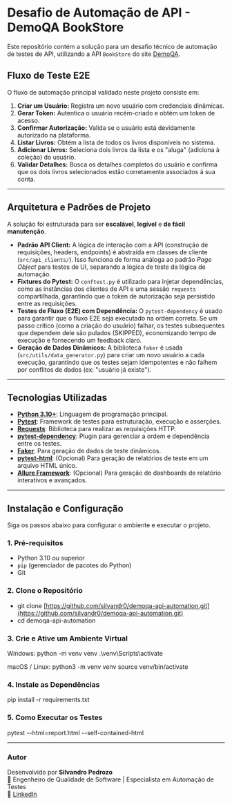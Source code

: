 # Desafio de Automação de API - DemoQA BookStore

Este repositório contém a solução para um desafio técnico de automação de testes de API, utilizando a API `BookStore` do site [DemoQA](https://demoqa.com/swagger/).


## Fluxo de Teste E2E

O fluxo de automação principal validado neste projeto consiste em:

1.  **Criar um Usuário:** Registra um novo usuário com credenciais dinâmicas.
2.  **Gerar Token:** Autentica o usuário recém-criado e obtém um token de acesso.
3.  **Confirmar Autorização:** Valida se o usuário está devidamente autorizado na plataforma.
4.  **Listar Livros:** Obtém a lista de todos os livros disponíveis no sistema.
5.  **Adicionar Livros:** Seleciona dois livros da lista e os "aluga" (adiciona à coleção) do usuário.
6.  **Validar Detalhes:** Busca os detalhes completos do usuário e confirma que os dois livros selecionados estão corretamente associados à sua conta.

---

## Arquitetura e Padrões de Projeto

A solução foi estruturada para ser **escalável**, **legível** e **de fácil manutenção**.

* **Padrão API Client:** A lógica de interação com a API (construção de requisições, headers, endpoints) é abstraída em classes de cliente (`src/api_clients/`). Isso funciona de forma análoga ao padrão *Page Object* para testes de UI, separando a lógica de teste da lógica de automação.
* **Fixtures do Pytest:** O `conftest.py` é utilizado para injetar dependências, como as instâncias dos clientes de API e uma sessão `requests` compartilhada, garantindo que o token de autorização seja persistido entre as requisições.
* **Testes de Fluxo (E2E) com Dependência:** O `pytest-dependency` é usado para garantir que o fluxo E2E seja executado na ordem correta. Se um passo crítico (como a criação do usuário) falhar, os testes subsequentes que dependem dele são pulados (SKIPPED), economizando tempo de execução e fornecendo um feedback claro.
* **Geração de Dados Dinâmicos:** A biblioteca `faker` é usada (`src/utils/data_generator.py`) para criar um novo usuário a cada execução, garantindo que os testes sejam idempotentes e não falhem por conflitos de dados (ex: "usuário já existe").

---

##  Tecnologias Utilizadas

* **[Python 3.10+](https://www.python.org/)**: Linguagem de programação principal.
* **[Pytest](https://docs.pytest.org/)**: Framework de testes para estruturação, execução e asserções.
* **[Requests](https://requests.readthedocs.io/)**: Biblioteca para realizar as requisições HTTP.
* **[pytest-dependency](https://pypi.org/project/pytest-dependency/)**: Plugin para gerenciar a ordem e dependência entre os testes.
* **[Faker](https://faker.readthedocs.io/)**: Para geração de dados de teste dinâmicos.
* **[pytest-html](https://pypi.org/project/pytest-html/)**: (Opcional) Para geração de relatórios de teste em um arquivo HTML único.
* **[Allure Framework](https://qameta.io/allure-framework/)**: (Opcional) Para geração de dashboards de relatório interativos e avançados.

---

##  Instalação e Configuração

Siga os passos abaixo para configurar o ambiente e executar o projeto.

### 1. Pré-requisitos

* Python 3.10 ou superior
* `pip` (gerenciador de pacotes do Python)
* Git

### 2. Clone o Repositório


* git clone [https://github.com/silvandr0/demoqa-api-automation.git](https://github.com/silvandr0/demoqa-api-automation.git)
* cd demoqa-api-automation

### 3. Crie e Ative um Ambiente Virtual

Windows:
python -m venv venv
.\venv\Scripts\activate

macOS / Linux:
python3 -m venv venv
source venv/bin/activate

### 4. Instale as Dependências

pip install -r requirements.txt

### 5. Como Executar os Testes

pytest --html=report.html --self-contained-html

---

### Autor

Desenvolvido por **Silvandro Pedrozo**  
💼 Engenheiro de Qualidade de Software | Especialista em Automação de Testes  
🔗 [LinkedIn](https://www.linkedin.com/in/silvandro)

